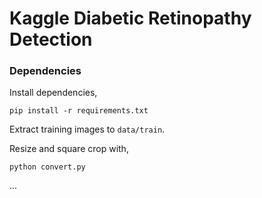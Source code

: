 # Kaggle Diabetic Retinopathy Detection

### Dependencies
Install dependencies,
```
pip install -r requirements.txt
```
Extract training images to ```data/train```.

Resize and square crop with,
```
python convert.py 
```

...
